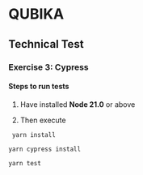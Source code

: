 # QUBIKA

## Technical Test

### Exercise 3: Cypress

#### Steps to run tests

1. Have installed **Node 21.0** or above

1. Then execute

```
 yarn install
```

```
yarn cypress install
```


```
yarn test
```
